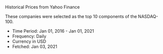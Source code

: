 Historical Prices from Yahoo Finance

These companies were selected as the top 10 components of the NASDAQ-100.

- Time Period: Jan 01, 2016 - Jan 01, 2021
- Frequency: Daily
- Currency in USD
- Fetched: Jan 03, 2021
